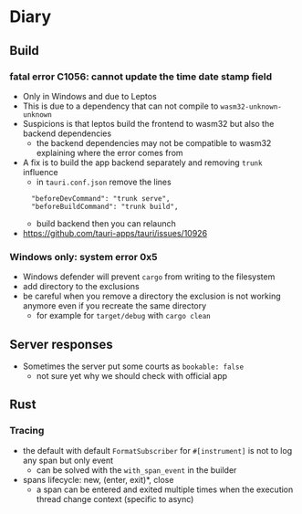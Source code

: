 # Diary

## Build

### fatal error C1056: cannot update the time date stamp field

- Only in Windows and due to Leptos
- This is due to a dependency that can not compile to `wasm32-unknown-unknown`
- Suspicions is that leptos build the frontend to wasm32 but also the backend dependencies
  - the backend dependencies may not be compatible to wasm32 explaining where the error comes from
- A fix is to build the app backend separately and removing `trunk` influence
  - in `tauri.conf.json` remove the lines
  ```
    "beforeDevCommand": "trunk serve",
    "beforeBuildCommand": "trunk build",
  ```
  - build backend then you can relaunch
- https://github.com/tauri-apps/tauri/issues/10926

### Windows only: system error 0x5

- Windows defender will prevent `cargo` from writing to the filesystem
- add directory to the exclusions
- be careful when you remove a directory the exclusion is not working anymore even if you recreate the same directory
  - for example for `target/debug` with `cargo clean`

## Server responses

- Sometimes the server put some courts as `bookable: false`
  - not sure yet why we should check with official app

## Rust

### Tracing

- the default with default `FormatSubscriber` for `#[instrument]` is not to log any span but only event
  - can be solved with the `with_span_event` in the builder
- spans lifecycle: new, (enter, exit)\*, close
  - a span can be entered and exited multiple times when the execution thread change context (specific to async)
